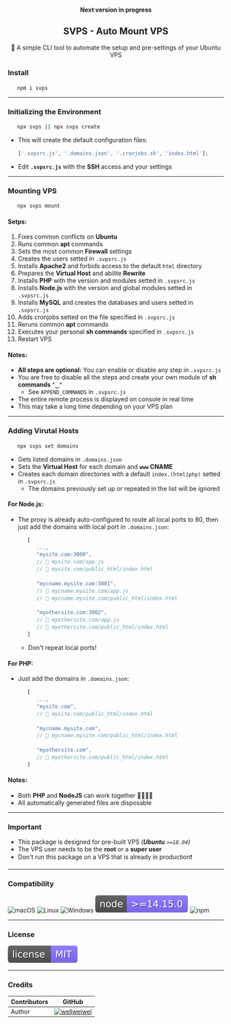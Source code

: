 <h4 align="center">Next version in progress</h4>
<h2 align="center">SVPS - Auto Mount VPS</h2>
<p align="center">🚀 A simple CLI tool to automate the setup and pre-settings of your Ubuntu VPS</p>

### Install

```shell
   npm i svps
```

<hr />

### Initializing the Environment

```sh
   npx svps || npx svps create
```

-  This will create the default configuration files:

   ```javascript
   ['.svpsrc.js', '.domains.json', '.cronjobs.sh', 'index.html'];
   ```

-  Edit **`.svpsrc.js`** with the **SSH** access and your settings
<hr />

### Mounting VPS

```sh
   npx svps mount
```

#### Setps:

1. Fixes common conflicts on **Ubuntu**
2. Runs common **apt** commands
3. Sets the most common **Firewall** settings
4. Creates the users setted in `.svpsrc.js`
5. Installs **Apache2** and forbids access to the default `html` directory
6. Prepares the **Virtual Host** and abilite **Rewrite**
7. Installs **PHP** with the version and modules setted in `.svpsrc.js`
8. Installs **Node.js** with the version and global modules setted in `.svpsrc.js`
9. Installs **MySQL** and creates the databases and users setted in `.svpsrc.js`
10.   Adds cronjobs setted on the file specified in `.svpsrc.js`
11.   Reruns common **apt** commands
12.   Executes your personal **sh commands** specified in `.svpsrc.js`
13.   Restart VPS

#### Notes:

-  **All steps are optional:** You can enable or disable any step in `.svpsrc.js`
-  You are free to disable all the steps and create your own module of **sh commands** ˣ‿ˣ
   -  See `APPEND_COMMANDS` in `.svpsrc.js`
-  The entire remote process is displayed on console in real time
-  This may take a long time depending on your VPS plan
<hr />

### Adding Virutal Hosts

```sh
   npx svps set domains
```

-  Gets listed domains in `.domains.json`
-  Sets the **Virtual Host** for each domain and **`www` CNAME**
-  Creates each domain directories with a default `index.(html|php)` setted in `.svpsrc.js`
   -  The domains previously set up or repeated in the list will be ignored

#### For Node.js:

-  The proxy is already auto-configured to route all local ports to 80, then just add the domains with local port in `.domains.json`:

   ```javascript
      [
         ...,
         "mysite.com:3000",
         // 📁 mysite.com/app.js
         // 📁 mysite.com/public_html/index.html

         "mycname.mysite.com:3001",
         // 📁 mycname.mysite.com/app.js
         // 📁 mycname.mysite.com/public_html/index.html

         "myothersite.com:3002",
         // 📁 myothersite.com/app.js
         // 📁 myothersite.com/public_html/index.html
      ]
   ```

   -  Don't repeat local ports!

#### For PHP:

-  Just add the domains in `.domains.json`:

   ```javascript
      [
         ...,
         "mysite.com",
         // 📁 mysite.com/public_html/index.html

         "mycname.mysite.com",
         // 📁 mycname.mysite.com/public_html/index.html

         "myothersite.com",
         // 📁 myothersite.com/public_html/index.html
      ]
   ```

#### Notes:

-  Both **PHP** and **NodeJS** can work together 👨‍👨‍👧‍👦
-  All automatically generated files are disposable
<hr />

### Important

-  This package is designed for pre-built VPS _(**Ubuntu** `>=18.04`)_
-  The VPS user needs to be the **root** or a **super user**
-  Don't run this package on a VPS that is already in production❗
<hr />

### Compatibility

![macOS](/.github/assets/readme/macos.svg)
![Linux](/.github/assets/readme/linux.svg)
![Windows](/.github/assets/readme/windows.svg)
![node](/.github/assets/readme/node.svg)
![npm](/.github/assets/readme/npm.svg)

<hr />

### License

[![License](/.github/assets/readme/license.svg)](/LICENSE)

<hr />

### Credits

| Contributors | GitHub                                                                            |
| ------------ | --------------------------------------------------------------------------------- |
| Author       | [![wellwelwel](/.github/assets/readme/author.svg)](https://github.com/wellwelwel) |
